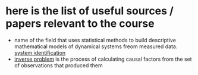 # here is the list of useful sources / papers relevant to the course

* name of the field that uses statistical methods to build descriptive mathematical models of dynamical systems freom measured data. [system identification](https://en.wikipedia.org/wiki/System_identification)
* [inverse problem](https://en.wikipedia.org/wiki/Inverse_problem) is the process of calculating causal factors from the set of observations that produced them


